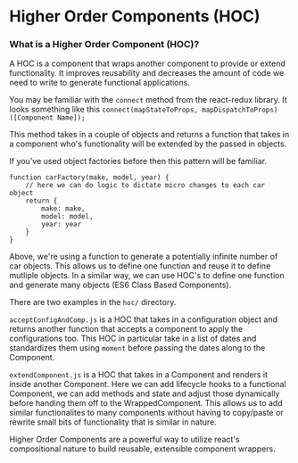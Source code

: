 # Higher Order Components (HOC)

### What is a Higher Order Component (HOC)?

A HOC is a component that wraps another component to provide or extend functionality. It improves reusability and decreases the amount of code we need to write to generate functional applications.

You may be familiar with the `connect` method from the react-redux library. It looks something like this
`connect(mapStateToProps, mapDispatchToProps)([Component Name]);`

This method takes in a couple of objects and returns a function that takes in a component who's functionality will be extended by the passed in objects.

If you've used object factories before then this pattern will be familiar.

```
function carFactory(make, model, year) {
    // here we can do logic to dictate micro changes to each car object
    return {
        make: make,
        model: model,
        year: year
    }
}
```

Above, we're using a function to generate a potentially infinite number of car objects. This allows us to define one function and reuse it to define mutliple objects. In a similar way, we can use HOC's to define one function and generate many objects (ES6 Class Based Components).

There are two examples in the `hoc/` directory.

`acceptConfigAndComp.js` is a HOC that takes in a configuration object and returns another function that accepts a component to apply the configurations too. This HOC in particular take in a list of dates and standardizes them using `moment` before passing the dates along to the Component.

`extendComponent.js` is a HOC that takes in a Component and renders it inside another Component. Here we can add lifecycle hooks to a functional Component, we can add methods and state and adjust those dynamically before handing them off to the WrappedComponent. This allows us to add similar functionalites to many components without having to copy/paste or rewrite small bits of functionality that is similar in nature.

Higher Order Components are a powerful way to utilize react's compositional nature to build reusable, extensible component wrappers.
